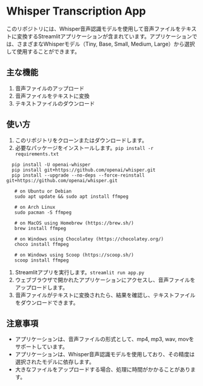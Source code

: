 # Whisper Transcription App

このリポジトリには、Whisper音声認識モデルを使用して音声ファイルをテキストに変換するStreamlitアプリケーションが含まれています。アプリケーションでは、さまざまなWhisperモデル（Tiny, Base, Small, Medium, Large）から選択して使用することができます。

## 主な機能

1. 音声ファイルのアップロード
2. 音声ファイルをテキストに変換
3. テキストファイルのダウンロード

## 使い方

1. このリポジトリをクローンまたはダウンロードします。
2. 必要なパッケージをインストールします。`pip install -r requirements.txt`
 ``` 
   pip install -U openai-whisper
   pip install git+https://github.com/openai/whisper.git 
   pip install --upgrade --no-deps --force-reinstall git+https://github.com/openai/whisper.git

    # on Ubuntu or Debian
    sudo apt update && sudo apt install ffmpeg

    # on Arch Linux
    sudo pacman -S ffmpeg

    # on MacOS using Homebrew (https://brew.sh/)
    brew install ffmpeg

    # on Windows using Chocolatey (https://chocolatey.org/)
    choco install ffmpeg

    # on Windows using Scoop (https://scoop.sh/)
    scoop install ffmpeg
 ``` 

1. Streamlitアプリを実行します。`streamlit run app.py`
2. ウェブブラウザで開かれたアプリケーションにアクセスし、音声ファイルをアップロードします。
3. 音声ファイルがテキストに変換されたら、結果を確認し、テキストファイルをダウンロードできます。

## 注意事項

* アプリケーションは、音声ファイルの形式として、mp4, mp3, wav, movをサポートしています。
* アプリケーションは、Whisper音声認識モデルを使用しており、その精度は選択されたモデルに依存します。
* 大きなファイルをアップロードする場合、処理に時間がかかることがあります。